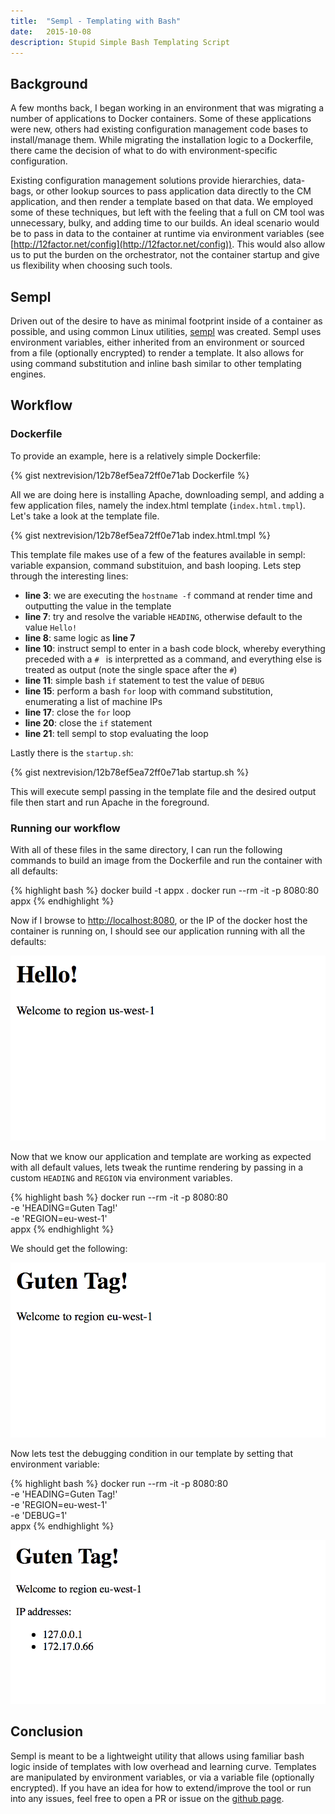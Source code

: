 ```yaml
---
title:  "Sempl - Templating with Bash"
date:   2015-10-08
description: Stupid Simple Bash Templating Script
---
```


## Background
A few months back, I began working in an environment that was migrating a number of applications to Docker containers. Some of these applications were new, others had existing configuration management code bases to install/manage them. While migrating the installation logic to a Dockerfile, there came the decision of what to do with environment-specific configuration.

Existing configuration management solutions provide hierarchies, data-bags, or other lookup sources to pass application data directly to the CM application, and then render a template based on that data. We employed some of these techniques, but left with the feeling that a full on CM tool was unnecessary, bulky, and adding time to our builds. An ideal scenario would be to pass in data to the container at runtime via environment variables (see [http://12factor.net/config](http://12factor.net/config)). This would also allow us to put the burden on the orchestrator, not the container startup and give us flexibility when choosing such tools.

## Sempl

Driven out of the desire to have as minimal footprint inside of a container as possible, and using common Linux utilities, [sempl](https://github.com/nextrevision/sempl) was created. Sempl uses environment variables, either inherited from an environment or sourced from a file (optionally encrypted) to render a template. It also allows for using command substitution and inline bash similar to other templating engines.

## Workflow

### Dockerfile

To provide an example, here is a relatively simple Dockerfile:

{% gist nextrevision/12b78ef5ea72ff0e71ab Dockerfile %}

All we are doing here is installing Apache, downloading sempl, and adding a few application files, namely the index.html template (```index.html.tmpl```). Let's take a look at the template file.

{% gist nextrevision/12b78ef5ea72ff0e71ab index.html.tmpl %}

This template file makes use of a few of the features available in sempl: variable expansion, command substituion, and bash looping. Lets step through the interesting lines:

* __line 3__: we are executing the ```hostname -f``` command at render time and outputting the value in the template
* __line 7__: try and resolve the variable ```HEADING```, otherwise default to the value ```Hello!```
* __line 8__: same logic as __line 7__
* __line 10__: instruct sempl to enter in a bash code block, whereby everything preceded with a ```# ``` is interpretted as a command, and everything else is treated as output (note the single space after the ```#```)
* __line 11__: simple bash ```if``` statement to test the value of ```DEBUG```
* __line 15__: perform a bash ```for``` loop with command substitution, enumerating a list of machine IPs
* __line 17__: close the ```for``` loop
* __line 20__: close the ```if``` statement
* __line 21__: tell sempl to stop evaluating the loop

Lastly there is the ```startup.sh```:

{% gist nextrevision/12b78ef5ea72ff0e71ab startup.sh %}

This will execute sempl passing in the template file and the desired output file then start and run Apache in the foreground.

### Running our workflow

With all of these files in the same directory, I can run the following commands to build an image from the Dockerfile and run the container with all defaults:

{% highlight bash %}
docker build -t appx .
docker run --rm -it -p 8080:80 appx
{% endhighlight %}

Now if I browse to [http://localhost:8080](http://localhost:8080), or the IP of the docker host the container is running on, I should see our application running with all the defaults:

![AppX Defaults](/assets/images/2015-10-08-appx-default.png)

Now that we know our application and template are working as expected with all default values, lets tweak the runtime rendering by passing in a custom ```HEADING``` and ```REGION``` via environment variables.

{% highlight bash %}
docker run --rm -it -p 8080:80 \
  -e 'HEADING=Guten Tag!' \
  -e 'REGION=eu-west-1' \
  appx
{% endhighlight %}

We should get the following:

![AppX Defaults](/assets/images/2015-10-08-appx-heading-region.png)

Now lets test the debugging condition in our template by setting that environment variable:

{% highlight bash %}
docker run --rm -it -p 8080:80 \
  -e 'HEADING=Guten Tag!' \
  -e 'REGION=eu-west-1' \
  -e 'DEBUG=1' \
  appx
{% endhighlight %}

![AppX Defaults](/assets/images/2015-10-08-appx-debug.png)

## Conclusion

Sempl is meant to be a lightweight utility that allows using familiar bash logic inside of templates with low overhead and learning curve. Templates are manipulated by environment variables, or via a variable file (optionally encrypted). If you have an idea for how to extend/improve the tool or run into any issues, feel free to open a PR or issue on the [github page](https://github.com/nextrevision/sempl).
